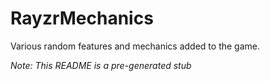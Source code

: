 # RayzrMechanics
Various random features and mechanics added to the game.

*Note: This README is a pre-generated stub*
